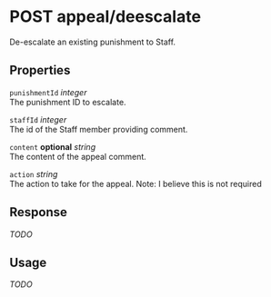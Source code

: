 # <span class="badge badge-light">POST</span> <span class="badge badge-light">appeal/deescalate</span>


De-escalate an existing punishment to Staff.

## Properties

`punishmentId` *integer*  
The punishment ID to escalate.

`staffId` *integer*  
The id of the Staff member providing comment.

`content` **optional** *string*  
The content of the appeal comment.

`action` *string*  
The action to take for the appeal. Note: I believe this is not required


## Response

*TODO*

## Usage

*TODO*

